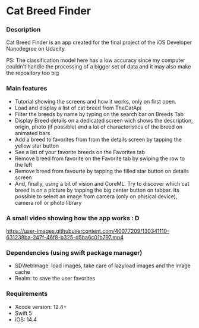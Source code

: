 # Cat Breed Finder


### Description

Cat Breed Finder is an app created for the final project of the iOS Developer Nanodegree on Udacity.

PS: The classification model here has a low accuracy since my computer couldn't handle the processing of a bigger set of data and it may also make the repository too big

### Main features

- Tutorial showing the screens and how it works, only on first open.
- Load and display a list of cat breed from TheCatApi
- Filter the breeds by name by typing on the search bar on Breeds Tab
- Display Breed details on a dedicated screen wich shows the description, origin, photo (if possible) and a lot of characteristics of the breed on animated bars
- Add a breed to favorites from from the details screen by tapping the yellow star button
- See a list of your favorite breeds on the Favorites tab 
- Remove breed from favorite on the Favorite tab by swiping the row to the left
- Remove breed from favourte by tapping the filled star button on details screen
- And, finally, using a bit of vision and CoreML. Try to discover which cat breed is on a picture by tapping the big center button on tabbar. Its possible to select an image from camera (only on phisical device), camera roll or photo library 


### A small video showing how the app works : D

https://user-images.githubusercontent.com/40077209/130341110-631238ba-247f-46f8-b325-d5ba6c01b797.mp4

### Dependencies (using swift package manager)

- SDWebImage: load images, take care of lazyload images and the image cache
- Realm: to save the user favorites

### Requirements

- Xcode version: 12.4+
- Swift 5
- iOS: 14.4
